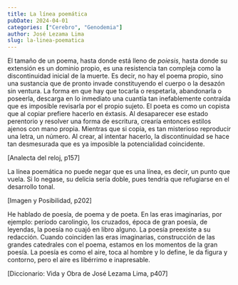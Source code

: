 ```yaml
---
title: La línea poemática
pubDate: 2024-04-01
categories: ["Cerebro", "Genodemia"]
author: José Lezama Lima
slug: la-linea-poematica
---
```


El tamaño de un poema, hasta donde está lleno de _poiesis_, hasta donde su exten­sión es un dominio propio, es una resistencia tan com­pleja como la discontinuidad inicial de la muerte. Es decir, no hay el poema propio, sino una sustancia que de pronto invade constituyendo el cuerpo o la desazón sin ventura. La forma en que hay que tocarla o respe­tarla, abandonarla o poseerla, descarga en lo inmediato una cuantía tan inefablemente contraída que es impo­sible revisarla por el propio sujeto. El poeta es como un copista que al copiar prefiere hacerlo en éxtasis. Al desaparecer ese estado perentorio y resolver una forma de escritura, crearía entonces estilos ajenos con mano propia. Mientras que si copia, es tan misterioso repro­ducir una letra, un número. Al crear, al intentar ha­cerlo, la discontinuidad se hace tan desmesurada que es ya imposible la potencialidad coincidente.

[Analecta del reloj, p157]

La línea poemática no puede negar que es una línea, es decir, un punto que vuela. Si lo negase, su delicia sería doble, pues tendría que refugiarse en el desarrollo tonal.

[Imagen y Posibilidad, p202]

He hablado de poesía, de poema y de poeta. En las eras imaginarias, por ejemplo: período carolingio, los cruzados, época de gran poesía, de leyendas, la poesía no cuajó en libro alguno. La poesía preexiste a su redacción. Cuando coinciden las eras imaginarias, construcción de las grandes catedrales con el poema, estamos en los momentos de la gran poesía. La poesía es como el aire, toca al hombre y lo define, le da figura y contorno, pero el aire es libérrimo e inapresable.

[Diccionario: Vida y Obra de José Lezama Lima, p407]
